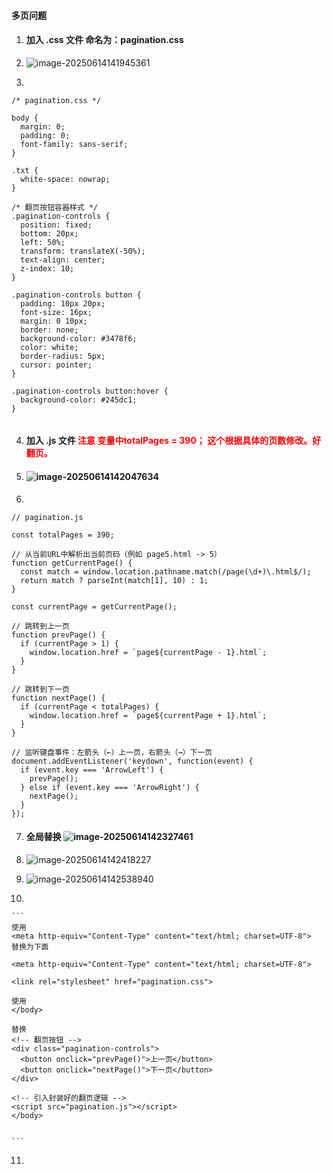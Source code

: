 #### 多页问题

1. #### 加入 .css 文件  命名为：pagination.css

2. ![image-20250614141945361](\assets\image-20250614141945361.png)

3. 

   ```
   /* pagination.css */
   
   body {
     margin: 0;
     padding: 0;
     font-family: sans-serif;
   }
   
   .txt {
     white-space: nowrap;
   }
   
   /* 翻页按钮容器样式 */
   .pagination-controls {
     position: fixed;
     bottom: 20px;
     left: 50%;
     transform: translateX(-50%);
     text-align: center;
     z-index: 10;
   }
   
   .pagination-controls button {
     padding: 10px 20px;
     font-size: 16px;
     margin: 0 10px;
     border: none;
     background-color: #3478f6;
     color: white;
     border-radius: 5px;
     cursor: pointer;
   }
   
   .pagination-controls button:hover {
     background-color: #245dc1;
   }
   
   
   ```

   

4. #### 加入 .js 文件 <font color="red">注意 变量中totalPages = 390； 这个根据具体的页数修改。好翻页。</font>

5. #### ![image-20250614142047634](\assets\image-20250614142047634.png)

6. 

   ```
   // pagination.js
   
   const totalPages = 390;
   
   // 从当前URL中解析出当前页码（例如 page5.html -> 5）
   function getCurrentPage() {
     const match = window.location.pathname.match(/page(\d+)\.html$/);
     return match ? parseInt(match[1], 10) : 1;
   }
   
   const currentPage = getCurrentPage();
   
   // 跳转到上一页
   function prevPage() {
     if (currentPage > 1) {
       window.location.href = `page${currentPage - 1}.html`;
     }
   }
   
   // 跳转到下一页
   function nextPage() {
     if (currentPage < totalPages) {
       window.location.href = `page${currentPage + 1}.html`;
     }
   }
   
   // 监听键盘事件：左箭头（←）上一页，右箭头（→）下一页
   document.addEventListener('keydown', function(event) {
     if (event.key === 'ArrowLeft') {
       prevPage();
     } else if (event.key === 'ArrowRight') {
       nextPage();
     }
   });
   
   ```

   

7. #### 全局替换 ![image-20250614142327461](\assets\image-20250614142327461.png)

8. ![image-20250614142418227](\assets\image-20250614142418227.png)

9. ![image-20250614142538940](\assets\image-20250614142538940.png)

10. 

    ```
    使用 
    <meta http-equiv="Content-Type" content="text/html; charset=UTF-8">
    替换为下面
    
    <meta http-equiv="Content-Type" content="text/html; charset=UTF-8">
    
    <link rel="stylesheet" href="pagination.css">
    
    使用 
    </body>
    
    替换
    <!-- 翻页按钮 -->
    <div class="pagination-controls">
      <button onclick="prevPage()">上一页</button>
      <button onclick="nextPage()">下一页</button>
    </div>
    
    <!-- 引入封装好的翻页逻辑 -->
    <script src="pagination.js"></script>
    </body>
    
    
    ```

    

11. 